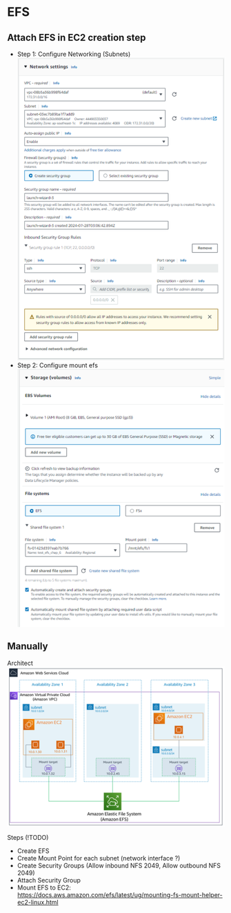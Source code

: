 # EFS

## Attach EFS in EC2 creation step
- Step 1: Configure Networking (Subnets) ![configure subnets](./images/efs_ec2_mount_networking.png)
- Step 2: Configure mount efs ![mount efs](./images/efs_ec2_mount_fs.png)

## Manually
Architect
![Architect](./images/efs-ec2.png)

Steps (!TODO)
- Create EFS
- Create Mount Point for each subnet (network interface ?)
- Create Security Groups (Allow inbound NFS 2049, Allow outbound NFS 2049)
- Attach Security Group
- Mount EFS to EC2: https://docs.aws.amazon.com/efs/latest/ug/mounting-fs-mount-helper-ec2-linux.html
